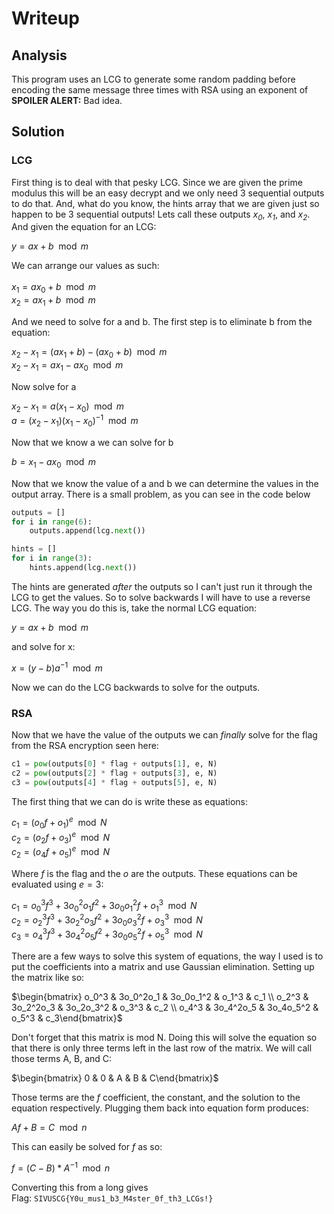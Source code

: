 # Writeup
## Analysis

This program uses an LCG to generate some random padding before encoding the same message three times with RSA using an exponent of **SPOILER ALERT:** Bad idea.

## Solution 
### LCG

First thing is to deal with that pesky LCG. Since we are given the prime modulus this will be an easy decrypt and we only need 3 sequential outputs to do that. And, what do you know, the hints array that we are given just so happen to be 3 sequential outputs! Lets call these outputs *$x_0$*, *$x_1$*, and *$x_2$*. And given the equation for an LCG:

$y = ax + b \mod m$<br />

We can arrange our values as such:<br /><br />
$x_1 = ax_0 + b \mod m$<br />
$x_2 = ax_1 + b \mod m$<br />

And we need to solve for a and b. The first step is to eliminate b from the equation:

$x_2 - x_1 = (ax_1 + b) - (ax_0 + b) \mod m$<br />
$x_2 - x_1 = ax_1 - ax_0 \mod m$<br />

Now solve for a

$x_2 - x_1 = a(x_1 - x_0) \mod m$ <br />
$a = (x_2 - x_1)(x_1 - x_0)^{-1} \mod m$<br />

Now that we know a we can solve for b<br />

$b = x_1 - ax_0 \mod m$

Now that we know the value of a and b we can determine the values in the output array. There is a small problem, as you can see in the code below
```python
outputs = []
for i in range(6):
	outputs.append(lcg.next())

hints = []
for i in range(3):
	hints.append(lcg.next())
```
The hints are generated *after* the outputs so I can't just run it through the LCG to get the values. So to solve backwards I will have to use a reverse LCG. The way you do this is, take the normal LCG equation:

$y = ax + b \mod m$

and solve for x:

$x =  (y - b)a^{-1} \mod m$

Now we can do the LCG backwards to solve for the outputs.

### RSA

Now that we have the value of the outputs we can *finally* solve for the flag from the RSA encryption seen here:
```python
c1 = pow(outputs[0] * flag + outputs[1], e, N)
c2 = pow(outputs[2] * flag + outputs[3], e, N)
c3 = pow(outputs[4] * flag + outputs[5], e, N)
```
The first thing that we can do is write these as equations:

$c_1 = (o_0f + o_1)^e \mod N$<br />
$c_2 = (o_2f + o_3)^e \mod N$<br />
$c_2 = (o_4f + o_5)^e \mod N$<br />

Where $f$ is the flag and the $o$ are the outputs.
These equations can be evaluated using $e=3$:

$c_1 = o_0^3f^3 + 3o_0^2o_1f^2 + 3o_0o_1^2f + o_1^3 \mod N$<br />
$c_2 = o_2^3f^3 + 3o_2^2o_3f^2 + 3o_0o_3^2f + o_3^3 \mod N$<br />
$c_3 = o_4^3f^3 + 3o_4^2o_5f^2 + 3o_0o_5^2f + o_5^3 \mod N$<br />

There are a few ways to solve this system of equations, the way I used is to put the coefficients into a matrix and use Gaussian elimination. Setting up the matrix like so:

$`\begin{bmatrix} o_0^3 & 3o_0^2o_1 & 3o_0o_1^2 & o_1^3 & c_1 \\ o_2^3 & 3o_2^2o_3 & 3o_2o_3^2 & o_3^3 & c_2 \\ o_4^3 & 3o_4^2o_5 & 3o_4o_5^2 & o_5^3 & c_3\end{bmatrix}`$ <br />

Don't forget that this matrix is mod N. Doing this will solve the equation so that there is only three terms left in the last row of the matrix. We will call those terms A, B, and C:

$`\begin{bmatrix} 0 & 0 & A & B & C\end{bmatrix}`$ <br />

Those terms are the $f$ coefficient, the constant, and the solution to the equation respectively. Plugging them back into equation form produces:

$Af + B = C \mod n$ <br />

This can easily be solved for $f$ as so:

$f = (C-B)*A^{-1} \mod n$ <br />

Converting this from a long gives <br />
Flag: `SIVUSCG{Y0u_mus1_b3_M4ster_0f_th3_LCGs!}`
